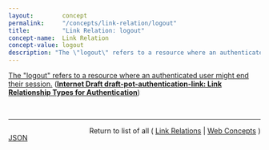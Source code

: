 ```yaml
---
layout:        concept
permalink:     "/concepts/link-relation/logout"
title:         "Link Relation: logout"
concept-name:  Link Relation
concept-value: logout
description: "The \"logout\" refers to a resource where an authenticated user might end their session."
---
```


[The "logout" refers to a resource where an authenticated user might end their session.](http://tools.ietf.org/html/draft-pot-authentication-link#section-4 "Read documentation for Link Relation &#34;logout&#34;") (**[Internet Draft draft-pot-authentication-link: Link Relationship Types for Authentication](/specs/IETF/I-D/draft-pot-authentication-link "This specification defines a set of relationships that may be used to indicate where a user may authenticate, log out, register a new account or find out who is currently authenticated.")**)

<br/>
<hr/>

<p style="float : left"><a href="./logout.json" title="JSON representing this particular Web Concept value">JSON</a></p>
<p style="text-align: right">Return to list of all ( <a href="../link-relation/">Link Relations</a> | <a href="../">Web Concepts</a> )</p>
